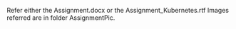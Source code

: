 Refer either the Assignment.docx or the Assignment_Kubernetes.rtf
Images referred are in folder AssignmentPic.
